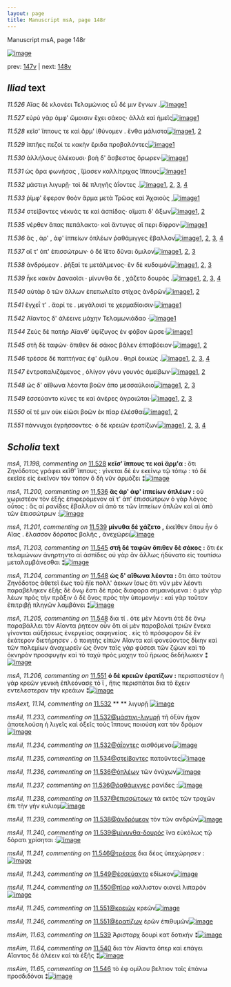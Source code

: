 ```yaml
---
layout: page
title: Manuscript msA, page 148r
---
```


Manuscript msA, page 148r

[![image](http://www.homermultitext.org/iipsrv?OBJ=IIP,1.0&FIF=/project/homer/pyramidal/deepzoom/hmt/vaimg/2017a/VA148RN_0320.tif&WID=100&CVT=JPEG)](http://www.homermultitext.org/ict2/?urn=urn:cite2:hmt:vaimg.2017a:VA148RN_0320)

prev:  [147v](../147v) | next:  [148v](../148v)

## *Iliad* text

*11.526* <a id="11.526"/> Αἴας δὲ κλονέει Τελαμώνιος εὖ δέ μιν ἔγνων .[![image](http://www.homermultitext.org/iipsrv?OBJ=IIP,1.0&FIF=/project/homer/pyramidal/deepzoom/hmt/vaimg/2017a/VA148RN_0320.tif&RGN=0.168,0.2026,0.401,0.0308&WID=1000&CVT=JPEG)](http://www.homermultitext.org/ict2/?urn=urn:cite2:hmt:vaimg.2017a:VA148RN_0320@0.168,0.2026,0.401,0.0308)[1](#msA_11.164)

*11.527* <a id="11.527"/> εὐρὺ γὰρ ἀμφ' ὤμοισιν ἔχει σάκος· ἀλλὰ καὶ ἡμεῖς[![image](http://www.homermultitext.org/iipsrv?OBJ=IIP,1.0&FIF=/project/homer/pyramidal/deepzoom/hmt/vaimg/2017a/VA148RN_0320.tif&RGN=0.169,0.2251,0.415,0.0278&WID=1000&CVT=JPEG)](http://www.homermultitext.org/ict2/?urn=urn:cite2:hmt:vaimg.2017a:VA148RN_0320@0.169,0.2251,0.415,0.0278)[1](#msA_11.164)

*11.528* <a id="11.528"/> κεῖσ' ἵππους τε καὶ ἅρμ' ἰ̈θύνομεν . ἔνθα μάλιστα[![image](http://www.homermultitext.org/iipsrv?OBJ=IIP,1.0&FIF=/project/homer/pyramidal/deepzoom/hmt/vaimg/2017a/VA148RN_0320.tif&RGN=0.167,0.2468,0.424,0.027&WID=1000&CVT=JPEG)](http://www.homermultitext.org/ict2/?urn=urn:cite2:hmt:vaimg.2017a:VA148RN_0320@0.167,0.2468,0.424,0.027)[1](#msA_11.198), [2](#msA_11.164)

*11.529* <a id="11.529"/> ἱππῆες πεζοί τε κακὴν ἔριδα προβαλόντες[![image](http://www.homermultitext.org/iipsrv?OBJ=IIP,1.0&FIF=/project/homer/pyramidal/deepzoom/hmt/vaimg/2017a/VA148RN_0320.tif&RGN=0.17,0.2648,0.386,0.0263&WID=1000&CVT=JPEG)](http://www.homermultitext.org/ict2/?urn=urn:cite2:hmt:vaimg.2017a:VA148RN_0320@0.17,0.2648,0.386,0.0263)[1](#msA_11.164)

*11.530* <a id="11.530"/> ἀλλήλους ὀλέκουσι· βοὴ δ' ἄσβεστος ὄρωρεν·[![image](http://www.homermultitext.org/iipsrv?OBJ=IIP,1.0&FIF=/project/homer/pyramidal/deepzoom/hmt/vaimg/2017a/VA148RN_0320.tif&RGN=0.171,0.2843,0.407,0.024&WID=1000&CVT=JPEG)](http://www.homermultitext.org/ict2/?urn=urn:cite2:hmt:vaimg.2017a:VA148RN_0320@0.171,0.2843,0.407,0.024)[1](#msA_11.164)

*11.531* <a id="11.531"/> ὡς ἄρα φωνήσας , ἵ̈μασεν καλλίτριχας ἵ̈ππους[![image](http://www.homermultitext.org/iipsrv?OBJ=IIP,1.0&FIF=/project/homer/pyramidal/deepzoom/hmt/vaimg/2017a/VA148RN_0320.tif&RGN=0.165,0.3038,0.429,0.0248&WID=1000&CVT=JPEG)](http://www.homermultitext.org/ict2/?urn=urn:cite2:hmt:vaimg.2017a:VA148RN_0320@0.165,0.3038,0.429,0.0248)[1](#msA_11.164)

*11.532* <a id="11.532"/> μάστιγι λιγυρῇ· τοὶ δὲ πληγῆς ἀΐοντες .[![image](http://www.homermultitext.org/iipsrv?OBJ=IIP,1.0&FIF=/project/homer/pyramidal/deepzoom/hmt/vaimg/2017a/VA148RN_0320.tif&RGN=0.17,0.3256,0.362,0.0233&WID=1000&CVT=JPEG)](http://www.homermultitext.org/ict2/?urn=urn:cite2:hmt:vaimg.2017a:VA148RN_0320@0.17,0.3256,0.362,0.0233)[1](#msA_11.199), [2](#msAil_11.234), [3](#msAext_11.14), [4](#msA_11.164)

*11.533* <a id="11.533"/> ῥίμφ' ἔφερον θοὸν ἅρμα μετὰ Τρῶας καὶ Ἀχαιοὺς ,[![image](http://www.homermultitext.org/iipsrv?OBJ=IIP,1.0&FIF=/project/homer/pyramidal/deepzoom/hmt/vaimg/2017a/VA148RN_0320.tif&RGN=0.171,0.3421,0.43,0.0255&WID=1000&CVT=JPEG)](http://www.homermultitext.org/ict2/?urn=urn:cite2:hmt:vaimg.2017a:VA148RN_0320@0.171,0.3421,0.43,0.0255)[1](#msA_11.164)

*11.534* <a id="11.534"/> στείβοντες νέκυάς τε καὶ ἀσπίδας· αἵματι δ' ἄξων[![image](http://www.homermultitext.org/iipsrv?OBJ=IIP,1.0&FIF=/project/homer/pyramidal/deepzoom/hmt/vaimg/2017a/VA148RN_0320.tif&RGN=0.168,0.3601,0.434,0.0293&WID=1000&CVT=JPEG)](http://www.homermultitext.org/ict2/?urn=urn:cite2:hmt:vaimg.2017a:VA148RN_0320@0.168,0.3601,0.434,0.0293)[1](#msAil_11.235), [2](#msA_11.164)

*11.535* <a id="11.535"/> νέρθεν ἅπας πεπάλακτο· καὶ ἄντυγες αἳ περι δίφρον·[![image](http://www.homermultitext.org/iipsrv?OBJ=IIP,1.0&FIF=/project/homer/pyramidal/deepzoom/hmt/vaimg/2017a/VA148RN_0320.tif&RGN=0.168,0.3803,0.443,0.027&WID=1000&CVT=JPEG)](http://www.homermultitext.org/ict2/?urn=urn:cite2:hmt:vaimg.2017a:VA148RN_0320@0.168,0.3803,0.443,0.027)[1](#msA_11.164)

*11.536* <a id="11.536"/> ἃς , ὰρ' , ἀφ' ἱππείων ὁπλέων ῥαθάμιγγες ἔβαλλον[![image](http://www.homermultitext.org/iipsrv?OBJ=IIP,1.0&FIF=/project/homer/pyramidal/deepzoom/hmt/vaimg/2017a/VA148RN_0320.tif&RGN=0.167,0.3983,0.416,0.0263&WID=1000&CVT=JPEG)](http://www.homermultitext.org/ict2/?urn=urn:cite2:hmt:vaimg.2017a:VA148RN_0320@0.167,0.3983,0.416,0.0263)[1](#msAil_11.236), [2](#msAil_11.237), [3](#msA_11.200), [4](#msA_11.164)

*11.537* <a id="11.537"/> αἵ τ' ἀπ' ἐπισσώτρων· ὁ δὲ ἵ̈ετο δῦναι ὅμιλον[![image](http://www.homermultitext.org/iipsrv?OBJ=IIP,1.0&FIF=/project/homer/pyramidal/deepzoom/hmt/vaimg/2017a/VA148RN_0320.tif&RGN=0.17,0.4179,0.381,0.0255&WID=1000&CVT=JPEG)](http://www.homermultitext.org/ict2/?urn=urn:cite2:hmt:vaimg.2017a:VA148RN_0320@0.17,0.4179,0.381,0.0255)[1](#msAint_11.24), [2](#msAil_11.238), [3](#msA_11.164)

*11.538* <a id="11.538"/> ἀνδρόμεον . ῥῆξαί τε μετάλμενος· ἒν δὲ κυδοιμὸν[![image](http://www.homermultitext.org/iipsrv?OBJ=IIP,1.0&FIF=/project/homer/pyramidal/deepzoom/hmt/vaimg/2017a/VA148RN_0320.tif&RGN=0.165,0.4344,0.427,0.0278&WID=1000&CVT=JPEG)](http://www.homermultitext.org/ict2/?urn=urn:cite2:hmt:vaimg.2017a:VA148RN_0320@0.165,0.4344,0.427,0.0278)[1](#msAim_11.62), [2](#msAil_11.239), [3](#msA_11.164)

*11.539* <a id="11.539"/> ἧκε κακὸν Δαναοῖσι · μίνυνθα δὲ , χάζετο δουρός .[![image](http://www.homermultitext.org/iipsrv?OBJ=IIP,1.0&FIF=/project/homer/pyramidal/deepzoom/hmt/vaimg/2017a/VA148RN_0320.tif&RGN=0.167,0.4546,0.434,0.0255&WID=1000&CVT=JPEG)](http://www.homermultitext.org/ict2/?urn=urn:cite2:hmt:vaimg.2017a:VA148RN_0320@0.167,0.4546,0.434,0.0255)[1](#msAim_11.63), [2](#msA_11.201), [3](#msA_11.164), [4](#msA_11.202)

*11.540* <a id="11.540"/> αὐτὰρ ὃ τῶν ἄλλων ἐπεπωλεῖτο στίχας ἀνδρῶν[![image](http://www.homermultitext.org/iipsrv?OBJ=IIP,1.0&FIF=/project/homer/pyramidal/deepzoom/hmt/vaimg/2017a/VA148RN_0320.tif&RGN=0.165,0.4749,0.421,0.0263&WID=1000&CVT=JPEG)](http://www.homermultitext.org/ict2/?urn=urn:cite2:hmt:vaimg.2017a:VA148RN_0320@0.165,0.4749,0.421,0.0263)[1](#msAim_11.64), [2](#msA_11.164)

*11.541* <a id="11.541"/> ἔγχεΐ τ' . ἄορί τε . μεγάλοισί τε χερμαδίοισιν·[![image](http://www.homermultitext.org/iipsrv?OBJ=IIP,1.0&FIF=/project/homer/pyramidal/deepzoom/hmt/vaimg/2017a/VA148RN_0320.tif&RGN=0.163,0.4936,0.391,0.024&WID=1000&CVT=JPEG)](http://www.homermultitext.org/ict2/?urn=urn:cite2:hmt:vaimg.2017a:VA148RN_0320@0.163,0.4936,0.391,0.024)[1](#msA_11.164)

*11.542* <a id="11.542"/> Αἴαντος δ' ἀλέεινε μάχην Τελαμωνιάδαο ·[![image](http://www.homermultitext.org/iipsrv?OBJ=IIP,1.0&FIF=/project/homer/pyramidal/deepzoom/hmt/vaimg/2017a/VA148RN_0320.tif&RGN=0.164,0.5131,0.39,0.0248&WID=1000&CVT=JPEG)](http://www.homermultitext.org/ict2/?urn=urn:cite2:hmt:vaimg.2017a:VA148RN_0320@0.164,0.5131,0.39,0.0248)[1](#msA_11.164)

*11.544* <a id="11.544"/> Ζεὺς δὲ πατὴρ Αἴανθ' ὑψίζυγος ἐν φόβον ῶρσε·[![image](http://www.homermultitext.org/iipsrv?OBJ=IIP,1.0&FIF=/project/homer/pyramidal/deepzoom/hmt/vaimg/2017a/VA148RN_0320.tif&RGN=0.164,0.5311,0.425,0.0248&WID=1000&CVT=JPEG)](http://www.homermultitext.org/ict2/?urn=urn:cite2:hmt:vaimg.2017a:VA148RN_0320@0.164,0.5311,0.425,0.0248)[1](#msA_11.164)

*11.545* <a id="11.545"/> στῆ δὲ ταφών· ὄπιθεν δὲ σάκος βάλεν ἑπταβόειον·[![image](http://www.homermultitext.org/iipsrv?OBJ=IIP,1.0&FIF=/project/homer/pyramidal/deepzoom/hmt/vaimg/2017a/VA148RN_0320.tif&RGN=0.164,0.5499,0.434,0.0285&WID=1000&CVT=JPEG)](http://www.homermultitext.org/ict2/?urn=urn:cite2:hmt:vaimg.2017a:VA148RN_0320@0.164,0.5499,0.434,0.0285)[1](#msA_11.164), [2](#msA_11.203)

*11.546* <a id="11.546"/> τρέσσε δὲ παπτήνας ἐφ' ὁμίλου . θηρὶ ἐοικὼς .[![image](http://www.homermultitext.org/iipsrv?OBJ=IIP,1.0&FIF=/project/homer/pyramidal/deepzoom/hmt/vaimg/2017a/VA148RN_0320.tif&RGN=0.162,0.5701,0.403,0.0255&WID=1000&CVT=JPEG)](http://www.homermultitext.org/ict2/?urn=urn:cite2:hmt:vaimg.2017a:VA148RN_0320@0.162,0.5701,0.403,0.0255)[1](#msAim_11.65), [2](#msAil_11.241), [3](#msAint_11.25), [4](#msA_11.164)

*11.547* <a id="11.547"/> ἐντροπαλιζόμενος , ὀλίγον γόνυ γουνὸς ἀμείβων·[![image](http://www.homermultitext.org/iipsrv?OBJ=IIP,1.0&FIF=/project/homer/pyramidal/deepzoom/hmt/vaimg/2017a/VA148RN_0320.tif&RGN=0.164,0.5896,0.42,0.024&WID=1000&CVT=JPEG)](http://www.homermultitext.org/ict2/?urn=urn:cite2:hmt:vaimg.2017a:VA148RN_0320@0.164,0.5896,0.42,0.024)[1](#msAil_11.242), [2](#msA_11.164)

*11.548* <a id="11.548"/> ὡς δ' αἴθωνα λέοντα βοῶν ἀπο μεσσαύλοιο[![image](http://www.homermultitext.org/iipsrv?OBJ=IIP,1.0&FIF=/project/homer/pyramidal/deepzoom/hmt/vaimg/2017a/VA148RN_0320.tif&RGN=0.165,0.6062,0.416,0.0293&WID=1000&CVT=JPEG)](http://www.homermultitext.org/ict2/?urn=urn:cite2:hmt:vaimg.2017a:VA148RN_0320@0.165,0.6062,0.416,0.0293)[1](#msA_11.205), [2](#msA_11.204), [3](#msA_11.164)

*11.549* <a id="11.549"/> ἐσσεύαντο κύνες τε καὶ ἀνέρες ἀγροιῶται·[![image](http://www.homermultitext.org/iipsrv?OBJ=IIP,1.0&FIF=/project/homer/pyramidal/deepzoom/hmt/vaimg/2017a/VA148RN_0320.tif&RGN=0.167,0.6264,0.384,0.027&WID=1000&CVT=JPEG)](http://www.homermultitext.org/ict2/?urn=urn:cite2:hmt:vaimg.2017a:VA148RN_0320@0.167,0.6264,0.384,0.027)[1](#msAint_11.26), [2](#msAil_11.243), [3](#msA_11.164)

*11.550* <a id="11.550"/> οἵ τέ μιν οὐκ εἰῶσι βοῶν ἐκ πῖαρ ἑλέσθαι[![image](http://www.homermultitext.org/iipsrv?OBJ=IIP,1.0&FIF=/project/homer/pyramidal/deepzoom/hmt/vaimg/2017a/VA148RN_0320.tif&RGN=0.168,0.6459,0.376,0.0255&WID=1000&CVT=JPEG)](http://www.homermultitext.org/ict2/?urn=urn:cite2:hmt:vaimg.2017a:VA148RN_0320@0.168,0.6459,0.376,0.0255)[1](#msAil_11.244), [2](#msA_11.164)

*11.551* <a id="11.551"/> πάννυχοι ἐγρήσσοντες· ὁ δὲ κρειῶν ἐρατίζων[![image](http://www.homermultitext.org/iipsrv?OBJ=IIP,1.0&FIF=/project/homer/pyramidal/deepzoom/hmt/vaimg/2017a/VA148RN_0320.tif&RGN=0.166,0.6647,0.403,0.0315&WID=1000&CVT=JPEG)](http://www.homermultitext.org/ict2/?urn=urn:cite2:hmt:vaimg.2017a:VA148RN_0320@0.166,0.6647,0.403,0.0315)[1](#msAil_11.246), [2](#msAil_11.245), [3](#msA_11.206), [4](#msA_11.164)

## *Scholia* text

*msA, 11.198, commenting on* [11.528](#11.528)  <a id="msA_11.198"/> **κεῖσ' ἵππους τε καὶ ἅρμ'α :** ὅτι Ζηνόδοτος γράφει κεῖθ' ἵππους : γίνεται δὲ ἐν εκείνῳ τῷ τόπῳ : τὸ δὲ εκεῖσε εἰς ἐκεῖνον τὸν τόπον ὃ δὴ νῦν ἁρμόζει ⁑[![image](http://www.homermultitext.org/iipsrv?OBJ=IIP,1.0&FIF=/project/homer/pyramidal/deepzoom/hmt/vaimg/2017a/VA148RN_0320.tif&RGN=0.588,0.2063,0.185,0.0675&WID=1000&CVT=JPEG)](http://www.homermultitext.org/ict2/?urn=urn:cite2:hmt:vaimg.2017a:VA148RN_0320@0.588,0.2063,0.185,0.0675)

*msA, 11.200, commenting on* [11.536](#11.536)  <a id="msA_11.200"/> **ἃς άρ' ἀφ' ἱππείων ὁπλέων :** οὐ χωριστέον τὸν ἑξῆς ἐπιφερόμενον αἵ τ' ἀπ' ἐπισσώτρων ὁ γὰρ λόγος οὗτος : ἃς αἱ ρανίδες ἔβαλλον αἱ ἀπό τε τῶν ἱππείων ὁπλῶν καὶ αἱ ἀπὸ τῶν ἐπισσώτρων :[![image](http://www.homermultitext.org/iipsrv?OBJ=IIP,1.0&FIF=/project/homer/pyramidal/deepzoom/hmt/vaimg/2017a/VA148RN_0320.tif&RGN=0.59,0.3256,0.191,0.063&WID=1000&CVT=JPEG)](http://www.homermultitext.org/ict2/?urn=urn:cite2:hmt:vaimg.2017a:VA148RN_0320@0.59,0.3256,0.191,0.063)

*msA, 11.201, commenting on* [11.539](#11.539)  <a id="msA_11.201"/> **μίνυθα δὲ χάζετο ,** ἐκεῖθεν ὅπου ἦν ὁ Αἴας . ἔλασσον δόρατος βολῆς , ἀνεχώρει[![image](http://www.homermultitext.org/iipsrv?OBJ=IIP,1.0&FIF=/project/homer/pyramidal/deepzoom/hmt/vaimg/2017a/VA148RN_0320.tif&RGN=0.605,0.3833,0.181,0.0443&WID=1000&CVT=JPEG)](http://www.homermultitext.org/ict2/?urn=urn:cite2:hmt:vaimg.2017a:VA148RN_0320@0.605,0.3833,0.181,0.0443)

*msA, 11.203, commenting on* [11.545](#11.545)  <a id="msA_11.203"/> **στῆ δὲ ταφὼν ὅπιθεν δὲ σάκος :** ὅτι ἐκ τελαμώνων ἀνηρτηντο αἱ ἀσπίδες οὐ γὰρ ἂν ἄλλως ἠδύνατο εἰς τουπίσω μεταλαμβάνεσθαι ⁑[![image](http://www.homermultitext.org/iipsrv?OBJ=IIP,1.0&FIF=/project/homer/pyramidal/deepzoom/hmt/vaimg/2017a/VA148RN_0320.tif&RGN=0.146,0.6977,0.565,0.0263&WID=1000&CVT=JPEG)](http://www.homermultitext.org/ict2/?urn=urn:cite2:hmt:vaimg.2017a:VA148RN_0320@0.146,0.6977,0.565,0.0263)

*msA, 11.204, commenting on* [11.548](#11.548)  <a id="msA_11.204"/> **ὡς δ' αἴθωνα λέοντα :** ὅτι ἀπο τούτου Ζηνόδοτος ἀθετεῖ ἕως τοῦ ἥϊε πολλ' ἀεκων ἴσως ὅτι νῦν μὲν λέοντι παραβέληκεν ἑξῆς δὲ ὄνῳ ἔστι δὲ πρὸς διαφορα σημαινόμενα : ὁ μὲν γὰρ λέων πρὸς τὴν πρᾶξιν ὁ δὲ ὄνος πρὸς τὴν ὑπομονήν : καὶ γὰρ τοῦτον ἐπιτριβῇ πληγῶν λαμβάνει ⁑[![image](http://www.homermultitext.org/iipsrv?OBJ=IIP,1.0&FIF=/project/homer/pyramidal/deepzoom/hmt/vaimg/2017a/VA148RN_0320.tif&RGN=0.15,0.7142,0.616,0.0338&WID=1000&CVT=JPEG)](http://www.homermultitext.org/ict2/?urn=urn:cite2:hmt:vaimg.2017a:VA148RN_0320@0.15,0.7142,0.616,0.0338)

*msA, 11.205, commenting on* [11.548](#11.548)  <a id="msA_11.205"/> δια τί . ὁτε μὲν λέοντι ὁτὲ δὲ ὄνῳ παραβάλλει τὸν Αἴαντα ῥητεον οὖν ὅτι αἱ μὲν παραβολαὶ τριῶν ἕνεκα γίνονται αὐξήσεως ἐνεργείας σαφηνείας . εἰς τὸ πρόσφορον δὲ ἓν ἑκάτερον διετήρησεν . ὁ ποιητὴς εἰπὼν Αἴαντα καὶ φονεύοντος δίκην καὶ τῶν πολεμίων ἀναχωρεῖν ὡς ὄνον ταῖς γὰρ φύσεσι τῶν ζῴων καὶ τὸ ὀκνηρὸν προσφυγὴν καὶ τὸ ταχὺ πρὸς μαχην τοῦ ἥρωος δεδήλωκεν ⁑[![image](http://www.homermultitext.org/iipsrv?OBJ=IIP,1.0&FIF=/project/homer/pyramidal/deepzoom/hmt/vaimg/2017a/VA148RN_0320.tif&RGN=0.148,0.7322,0.616,0.0533&WID=1000&CVT=JPEG)](http://www.homermultitext.org/ict2/?urn=urn:cite2:hmt:vaimg.2017a:VA148RN_0320@0.148,0.7322,0.616,0.0533)

*msA, 11.206, commenting on* [11.551](#11.551)  <a id="msA_11.206"/> **ὁ δὲ κρειῶν ἐρατίζων :** περισπαστέον ἡ γὰρ κρεῶν γενικὴ ἐπλεόνασε τὸ ϊ , ἥτις περισπᾶται δια τὸ ἔχειν εντελεστεραν τὴν κρεάων ⁑[![image](http://www.homermultitext.org/iipsrv?OBJ=IIP,1.0&FIF=/project/homer/pyramidal/deepzoom/hmt/vaimg/2017a/VA148RN_0320.tif&RGN=0.148,0.7757,0.621,0.0285&WID=1000&CVT=JPEG)](http://www.homermultitext.org/ict2/?urn=urn:cite2:hmt:vaimg.2017a:VA148RN_0320@0.148,0.7757,0.621,0.0285)

*msAext, 11.14, commenting on* [11.532](#11.532)  <a id="msAext_11.14"/> **					 				** 					 λιγυρῇ 				[![image](http://www.homermultitext.org/iipsrv?OBJ=IIP,1.0&FIF=/project/homer/pyramidal/deepzoom/hmt/vaimg/2017a/VA148RN_0320.tif&RGN=0.7946,0.3256,0.0571,0.0263&WID=1000&CVT=JPEG)](http://www.homermultitext.org/ict2/?urn=urn:cite2:hmt:vaimg.2017a:VA148RN_0320@0.7946,0.3256,0.0571,0.0263)

*msAil, 11.233, commenting on* [11.532@μάστιγι-λιγυρῇ](#11.532@μάστιγι-λιγυρῇ)  <a id="msAil_11.233"/> τῆ ὀξὺν ῆχον ἀποτελούση ἡ λιγεῖς καὶ ὀξεῖς τοὺς ἵππους ποιούση κατ τὸν δρόμον[![image](http://www.homermultitext.org/iipsrv?OBJ=IIP,1.0&FIF=/project/homer/pyramidal/deepzoom/hmt/vaimg/2017a/VA148RN_0320.tif&RGN=0.155,0.3166,0.285,0.0173&WID=1000&CVT=JPEG)](http://www.homermultitext.org/ict2/?urn=urn:cite2:hmt:vaimg.2017a:VA148RN_0320@0.155,0.3166,0.285,0.0173)

*msAil, 11.234, commenting on* [11.532@ἀΐοντες](#11.532@ἀΐοντες)  <a id="msAil_11.234"/> αισθόμενοι[![image](http://www.homermultitext.org/iipsrv?OBJ=IIP,1.0&FIF=/project/homer/pyramidal/deepzoom/hmt/vaimg/2017a/VA148RN_0320.tif&RGN=0.48,0.3203,0.056,0.0158&WID=1000&CVT=JPEG)](http://www.homermultitext.org/ict2/?urn=urn:cite2:hmt:vaimg.2017a:VA148RN_0320@0.48,0.3203,0.056,0.0158)

*msAil, 11.235, commenting on* [11.534@στείβοντες](#11.534@στείβοντες)  <a id="msAil_11.235"/> πατοῦντες[![image](http://www.homermultitext.org/iipsrv?OBJ=IIP,1.0&FIF=/project/homer/pyramidal/deepzoom/hmt/vaimg/2017a/VA148RN_0320.tif&RGN=0.202,0.3593,0.051,0.012&WID=1000&CVT=JPEG)](http://www.homermultitext.org/ict2/?urn=urn:cite2:hmt:vaimg.2017a:VA148RN_0320@0.202,0.3593,0.051,0.012)

*msAil, 11.236, commenting on* [11.536@ὁπλέων](#11.536@ὁπλέων)  <a id="msAil_11.236"/> τῶν ὀνύχων[![image](http://www.homermultitext.org/iipsrv?OBJ=IIP,1.0&FIF=/project/homer/pyramidal/deepzoom/hmt/vaimg/2017a/VA148RN_0320.tif&RGN=0.358,0.3946,0.061,0.0158&WID=1000&CVT=JPEG)](http://www.homermultitext.org/ict2/?urn=urn:cite2:hmt:vaimg.2017a:VA148RN_0320@0.358,0.3946,0.061,0.0158)

*msAil, 11.237, commenting on* [11.536@ῥαθάμιγγες](#11.536@ῥαθάμιγγες)  <a id="msAil_11.237"/> ρανίδες :[![image](http://www.homermultitext.org/iipsrv?OBJ=IIP,1.0&FIF=/project/homer/pyramidal/deepzoom/hmt/vaimg/2017a/VA148RN_0320.tif&RGN=0.448,0.3953,0.049,0.015&WID=1000&CVT=JPEG)](http://www.homermultitext.org/ict2/?urn=urn:cite2:hmt:vaimg.2017a:VA148RN_0320@0.448,0.3953,0.049,0.015)

*msAil, 11.238, commenting on* [11.537@ἐπισσώτρων](#11.537@ἐπισσώτρων)  <a id="msAil_11.238"/> τὰ εκτὸς τῶν τροχῶν ἐπι τὴν γὴν κυλιομ[![image](http://www.homermultitext.org/iipsrv?OBJ=IIP,1.0&FIF=/project/homer/pyramidal/deepzoom/hmt/vaimg/2017a/VA148RN_0320.tif&RGN=0.264,0.4134,0.136,0.0158&WID=1000&CVT=JPEG)](http://www.homermultitext.org/ict2/?urn=urn:cite2:hmt:vaimg.2017a:VA148RN_0320@0.264,0.4134,0.136,0.0158)

*msAil, 11.239, commenting on* [11.538@ἀνδρόμεον](#11.538@ἀνδρόμεον)  <a id="msAil_11.239"/> τὸν τῶν ανδρῶν[![image](http://www.homermultitext.org/iipsrv?OBJ=IIP,1.0&FIF=/project/homer/pyramidal/deepzoom/hmt/vaimg/2017a/VA148RN_0320.tif&RGN=0.208,0.4284,0.091,0.0188&WID=1000&CVT=JPEG)](http://www.homermultitext.org/ict2/?urn=urn:cite2:hmt:vaimg.2017a:VA148RN_0320@0.208,0.4284,0.091,0.0188)

*msAil, 11.240, commenting on* [11.539@μίνυνθα-δουρός](#11.539@μίνυνθα-δουρός)  <a id="msAil_11.240"/> ἵνα εὐκόλως τῷ δόρατι χρίσηται :[![image](http://www.homermultitext.org/iipsrv?OBJ=IIP,1.0&FIF=/project/homer/pyramidal/deepzoom/hmt/vaimg/2017a/VA148RN_0320.tif&RGN=0.394,0.4486,0.143,0.0195&WID=1000&CVT=JPEG)](http://www.homermultitext.org/ict2/?urn=urn:cite2:hmt:vaimg.2017a:VA148RN_0320@0.394,0.4486,0.143,0.0195)

*msAil, 11.241, commenting on* [11.546@τρέσσε](#11.546@τρέσσε)  <a id="msAil_11.241"/> δια δέος ὑπεχώρησεν :[![image](http://www.homermultitext.org/iipsrv?OBJ=IIP,1.0&FIF=/project/homer/pyramidal/deepzoom/hmt/vaimg/2017a/VA148RN_0320.tif&RGN=0.187,0.5611,0.074,0.0158&WID=1000&CVT=JPEG)](http://www.homermultitext.org/ict2/?urn=urn:cite2:hmt:vaimg.2017a:VA148RN_0320@0.187,0.5611,0.074,0.0158)

*msAil, 11.243, commenting on* [11.549@ἐσσεύαντο](#11.549@ἐσσεύαντο)  <a id="msAil_11.243"/> εδίωκον[![image](http://www.homermultitext.org/iipsrv?OBJ=IIP,1.0&FIF=/project/homer/pyramidal/deepzoom/hmt/vaimg/2017a/VA148RN_0320.tif&RGN=0.19,0.6219,0.05,0.0158&WID=1000&CVT=JPEG)](http://www.homermultitext.org/ict2/?urn=urn:cite2:hmt:vaimg.2017a:VA148RN_0320@0.19,0.6219,0.05,0.0158)

*msAil, 11.244, commenting on* [11.550@πῖαρ](#11.550@πῖαρ)  <a id="msAil_11.244"/> καλλιστον οιονεὶ λιπαρόν[![image](http://www.homermultitext.org/iipsrv?OBJ=IIP,1.0&FIF=/project/homer/pyramidal/deepzoom/hmt/vaimg/2017a/VA148RN_0320.tif&RGN=0.417,0.6399,0.097,0.0195&WID=1000&CVT=JPEG)](http://www.homermultitext.org/ict2/?urn=urn:cite2:hmt:vaimg.2017a:VA148RN_0320@0.417,0.6399,0.097,0.0195)

*msAil, 11.245, commenting on* [11.551@κρειῶν](#11.551@κρειῶν)  <a id="msAil_11.245"/> κρεῶν[![image](http://www.homermultitext.org/iipsrv?OBJ=IIP,1.0&FIF=/project/homer/pyramidal/deepzoom/hmt/vaimg/2017a/VA148RN_0320.tif&RGN=0.416,0.6624,0.041,0.0135&WID=1000&CVT=JPEG)](http://www.homermultitext.org/ict2/?urn=urn:cite2:hmt:vaimg.2017a:VA148RN_0320@0.416,0.6624,0.041,0.0135)

*msAil, 11.246, commenting on* [11.551@ἐρατίζων](#11.551@ἐρατίζων)  <a id="msAil_11.246"/> ἐρῶν ἐπιθυμῶν[![image](http://www.homermultitext.org/iipsrv?OBJ=IIP,1.0&FIF=/project/homer/pyramidal/deepzoom/hmt/vaimg/2017a/VA148RN_0320.tif&RGN=0.494,0.6602,0.081,0.018&WID=1000&CVT=JPEG)](http://www.homermultitext.org/ict2/?urn=urn:cite2:hmt:vaimg.2017a:VA148RN_0320@0.494,0.6602,0.081,0.018)

*msAim, 11.63, commenting on* [11.539](#11.539)  <a id="msAim_11.63"/> Ἀρισταρχ δουρὶ κατ δοτικήν ⁑[![image](http://www.homermultitext.org/iipsrv?OBJ=IIP,1.0&FIF=/project/homer/pyramidal/deepzoom/hmt/vaimg/2017a/VA148RN_0320.tif&RGN=0.5942,0.4737,0.0711,0.0271&WID=1000&CVT=JPEG)](http://www.homermultitext.org/ict2/?urn=urn:cite2:hmt:vaimg.2017a:VA148RN_0320@0.5942,0.4737,0.0711,0.0271)

*msAim, 11.64, commenting on* [11.540](#11.540)  <a id="msAim_11.64"/> δια τὸν Αἴαντα ὅπερ καὶ επάγει Αἴαντος δὲ ἀλέειν καὶ τὰ ἑξῆς ⁑[![image](http://www.homermultitext.org/iipsrv?OBJ=IIP,1.0&FIF=/project/homer/pyramidal/deepzoom/hmt/vaimg/2017a/VA148RN_0320.tif&RGN=0.5932,0.497,0.0802,0.0391&WID=1000&CVT=JPEG)](http://www.homermultitext.org/ict2/?urn=urn:cite2:hmt:vaimg.2017a:VA148RN_0320@0.5932,0.497,0.0802,0.0391)

*msAim, 11.65, commenting on* [11.546](#11.546)  <a id="msAim_11.65"/> τὸ ἐφ ομίλου βελτιον τοῖς ἐπάνω προσδιδόναι ⁑[![image](http://www.homermultitext.org/iipsrv?OBJ=IIP,1.0&FIF=/project/homer/pyramidal/deepzoom/hmt/vaimg/2017a/VA148RN_0320.tif&RGN=0.5802,0.5737,0.0922,0.0481&WID=1000&CVT=JPEG)](http://www.homermultitext.org/ict2/?urn=urn:cite2:hmt:vaimg.2017a:VA148RN_0320@0.5802,0.5737,0.0922,0.0481)